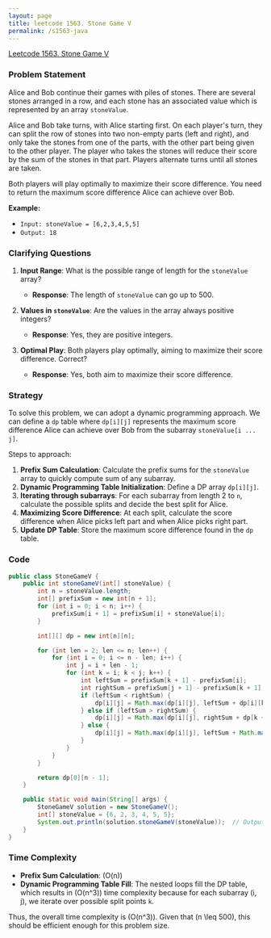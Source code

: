 ```yaml
---
layout: page
title: leetcode 1563. Stone Game V
permalink: /s1563-java
---
```

[Leetcode 1563. Stone Game V](https://algoadvance.github.io/algoadvance/l1563)
### Problem Statement

Alice and Bob continue their games with piles of stones. There are several stones arranged in a row, and each stone has an associated value which is represented by an array `stoneValue`.

Alice and Bob take turns, with Alice starting first. On each player's turn, they can split the row of stones into two non-empty parts (left and right), and only take the stones from one of the parts, with the other part being given to the other player. The player who takes the stones will reduce their score by the sum of the stones in that part. Players alternate turns until all stones are taken.

Both players will play optimally to maximize their score difference. You need to return the maximum score difference Alice can achieve over Bob.

**Example:**

- `Input: stoneValue = [6,2,3,4,5,5]`
- `Output: 18`

### Clarifying Questions

1. **Input Range**: What is the possible range of length for the `stoneValue` array?
   - **Response**: The length of `stoneValue` can go up to 500.

2. **Values in `stoneValue`**: Are the values in the array always positive integers?
   - **Response**: Yes, they are positive integers.

3. **Optimal Play**: Both players play optimally, aiming to maximize their score difference. Correct?
   - **Response**: Yes, both aim to maximize their score difference.

### Strategy

To solve this problem, we can adopt a dynamic programming approach. We can define a `dp` table where `dp[i][j]` represents the maximum score difference Alice can achieve over Bob from the subarray `stoneValue[i ... j]`.

Steps to approach:
1. **Prefix Sum Calculation**: Calculate the prefix sums for the `stoneValue` array to quickly compute sum of any subarray.
2. **Dynamic Programming Table Initialization**: Define a DP array `dp[i][j]`.
3. **Iterating through subarrays**: For each subarray from length 2 to `n`, calculate the possible splits and decide the best split for Alice.
4. **Maximizing Score Difference**: At each split, calculate the score difference when Alice picks left part and when Alice picks right part.
5. **Update DP Table**: Store the maximum score difference found in the `dp` table.

### Code

```java
public class StoneGameV {
    public int stoneGameV(int[] stoneValue) {
        int n = stoneValue.length;
        int[] prefixSum = new int[n + 1];
        for (int i = 0; i < n; i++) {
            prefixSum[i + 1] = prefixSum[i] + stoneValue[i];
        }

        int[][] dp = new int[n][n];

        for (int len = 2; len <= n; len++) {
            for (int i = 0; i <= n - len; i++) {
                int j = i + len - 1;
                for (int k = i; k < j; k++) {
                    int leftSum = prefixSum[k + 1] - prefixSum[i];
                    int rightSum = prefixSum[j + 1] - prefixSum[k + 1];
                    if (leftSum < rightSum) {
                        dp[i][j] = Math.max(dp[i][j], leftSum + dp[i][k]);
                    } else if (leftSum > rightSum) {
                        dp[i][j] = Math.max(dp[i][j], rightSum + dp[k + 1][j]);
                    } else {
                        dp[i][j] = Math.max(dp[i][j], leftSum + Math.max(dp[i][k], dp[k + 1][j]));
                    }
                }
            }
        }

        return dp[0][n - 1];
    }

    public static void main(String[] args) {
        StoneGameV solution = new StoneGameV();
        int[] stoneValue = {6, 2, 3, 4, 5, 5};
        System.out.println(solution.stoneGameV(stoneValue));  // Output: 18
    }
}
```

### Time Complexity

- **Prefix Sum Calculation**: \(O(n)\)
- **Dynamic Programming Table Fill**: The nested loops fill the DP table, which results in \(O(n^3)\) time complexity because for each subarray \(i, j\), we iterate over possible split points `k`.

Thus, the overall time complexity is \(O(n^3)\). Given that \(n \leq 500\), this should be efficient enough for this problem size.